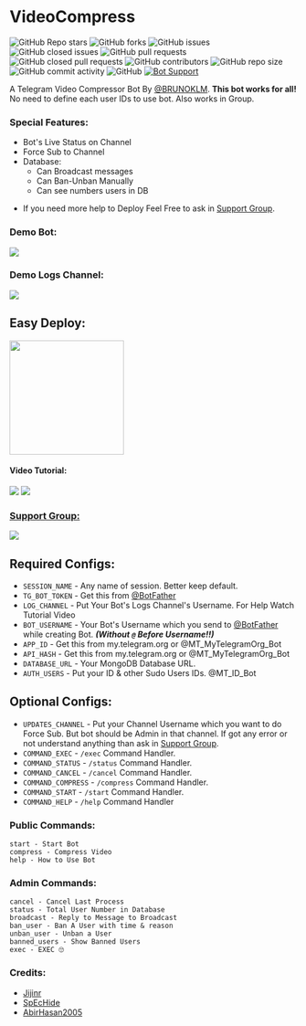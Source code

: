 # VideoCompress
![GitHub Repo stars](https://img.shields.io/github/stars/Nesmaldq/MT-VideoCompress?color=blue&style=flat)
![GitHub forks](https://img.shields.io/github/forks/Nesmaldq/MT-VideoCompress?color=green&style=flat)
![GitHub issues](https://img.shields.io/github/issues/Nesmaldq/MT-VideoCompress)
![GitHub closed issues](https://img.shields.io/github/issues-closed/Nesmaldq/MT-VideoCompress)
![GitHub pull requests](https://img.shields.io/github/issues-pr/Nesmaldq/MT-VideoCompress)
![GitHub closed pull requests](https://img.shields.io/github/issues-pr-closed/Nesmaldq/MT-VideoCompress)
![GitHub contributors](https://img.shields.io/github/contributors/Nesmaldq/MT-VideoCompress?style=flat)
![GitHub repo size](https://img.shields.io/github/repo-size/Nesmaldq/MT-VideoCompress?color=red)
![GitHub commit activity](https://img.shields.io/github/commit-activity/m/Nesmaldq/MT-VideoCompress)
![GitHub](https://img.shields.io/github/license/Nesmaldq/MT-VideoCompress)
[![Bot Support](https://img.shields.io/badge/Video%20Compress%20Bot-support%20group-blue)](https://t.me/KLM_BOTS)

A Telegram Video Compressor Bot By [@BRUNOKLM](https://t.me/linux_repo). **This bot works for all!** No need to define each user IDs to use bot. Also works in Group.

### Special Features:
- Bot's Live Status on Channel
- Force Sub to Channel
- Database:
	- Can Broadcast messages
	- Can Ban-Unban Manually
	- Can see numbers users in DB

* If you need more help to Deploy Feel Free to ask in [Support Group](https://t.me/linux_repo).

### Demo Bot:
<a href="https://t.me/MT_VideoCompress_Bot"><img src="https://img.shields.io/badge/Demo-Telegram%20Bot-blue.svg?logo=telegram"></a>

### Demo Logs Channel:
<a href="https://t.me/MT_VideoCompress_Logs"><img src="https://img.shields.io/badge/Demo-Bot%20Logs%20Channel-blue.svg?logo=telegram"></a>

## Easy Deploy:
<p><a href="https://heroku.com/deploy"> <img src="https://img.shields.io/badge/Deploy%20To%20Heroku-blueviolet?style=for-the-badge&logo=heroku" width="200""/></a></p>

#### Video Tutorial:
<a href="https://youtu.be/lb-JJLqyww4"><img src="https://img.shields.io/badge/How%20To%20Deploy-blue.svg?logo=Youtube"></a>
<a href="https://youtu.be/lb-JJLqyww4"><img src="https://img.shields.io/youtube/views/lb-JJLqyww4?style=social">

### Support Group:
<a href="https://t.me/mo_tech_Group"><img src="https://img.shields.io/badge/Telegram-Join%20Telegram%20Group-blue.svg?logo=telegram"></a>

## Required Configs:
* `SESSION_NAME` - Any name of session. Better keep default.
* `TG_BOT_TOKEN` - Get this from [@BotFather](https://t.me/BotFather)
* `LOG_CHANNEL` - Put Your Bot's Logs Channel's Username. For Help Watch Tutorial Video
* `BOT_USERNAME` - Your Bot's Username which you send to [@BotFather](https://t.me/BotFather) while creating Bot. ***(Without `@` Before Username!!)***
* `APP_ID` - Get this from my.telegram.org or @MT_MyTelegramOrg_Bot
* `API_HASH` - Get this from my.telegram.org or @MT_MyTelegramOrg_Bot
* `DATABASE_URL` - Your MongoDB Database URL.
* `AUTH_USERS` - Put your ID & other Sudo Users IDs. @MT_ID_Bot

## Optional Configs:
* `UPDATES_CHANNEL` - Put your Channel Username which you want to do Force Sub. But bot should be Admin in that channel. If got any error or not understand anything than ask in [Support Group](https://t.me/linux_repo).
* `COMMAND_EXEC` - `/exec` Command Handler.
* `COMMAND_STATUS` - `/status` Command Handler.
* `COMMAND_CANCEL` - `/cancel` Command Handler.
* `COMMAND_COMPRESS` - `/compress` Command Handler.
* `COMMAND_START` - `/start` Command Handler.
* `COMMAND_HELP` - `/help` Command Handler

### Public Commands:
```
start - Start Bot
compress - Compress Video
help - How to Use Bot
```

### Admin Commands:
```
cancel - Cancel Last Process
status - Total User Number in Database
broadcast - Reply to Message to Broadcast
ban_user - Ban A User with time & reason
unban_user - Unban a User
banned_users - Show Banned Users
exec - EXEC 🙄
```

### Credits:
* [Jijinr](https://github.com/Jijinr)
* [SpEcHide](https://github.com/spechide)
* [AbirHasan2005](https://github.com/AbirHasan2005)
